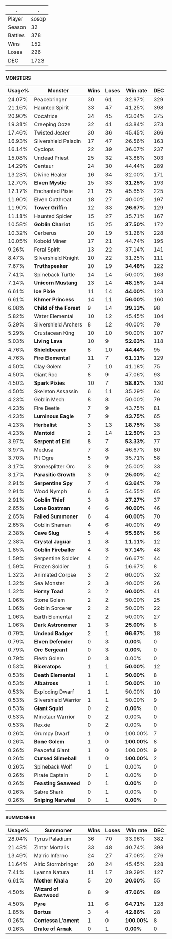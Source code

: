 .|.
|-|-
Player|sosop
Season|32
Battles|378
Wins|152
Loses|226
DEC|1723

---
**MONSTERS**

Usage%|Monster|Wins|Loses|Win rate|DEC|
-|-|-|-|-|-|
24.07%|Peacebringer|30|61|32.97%|329|
21.16%|Haunted Spirit|33|47|41.25%|398|
20.90%|Cocatrice|34|45|43.04%|375|
19.31%|Creeping Ooze|32|41|43.84%|373|
17.46%|Twisted Jester|30|36|45.45%|366|
16.93%|Silvershield Paladin|17|47|26.56%|163|
16.14%|Cyclops|22|39|36.07%|237|
15.08%|Undead Priest|25|32|43.86%|303|
14.29%|Centaur|24|30|44.44%|289|
13.23%|Divine Healer|16|34|32.00%|171|
12.70%|**Elven Mystic**|15|33|**31.25%**|193|
12.17%|Enchanted Pixie|21|25|45.65%|225|
11.90%|Elven Cutthroat|18|27|40.00%|197|
11.90%|**Tower Griffin**|12|33|**26.67%**|129|
11.11%|Haunted Spider|15|27|35.71%|167|
10.58%|**Goblin Chariot**|15|25|**37.50%**|172|
10.32%|Cerberus|20|19|51.28%|228|
10.05%|Kobold Miner|17|21|44.74%|195|
9.26%|Feral Spirit|13|22|37.14%|141|
8.47%|Silvershield Knight|10|22|31.25%|111|
7.67%|**Truthspeaker**|10|19|**34.48%**|122|
7.41%|Spineback Turtle|14|14|50.00%|163|
7.14%|**Unicorn Mustang**|13|14|**48.15%**|144|
6.61%|**Ice Pixie**|11|14|**44.00%**|123|
6.61%|**Khmer Princess**|14|11|**56.00%**|160|
6.08%|**Child of the Forest**|9|14|**39.13%**|98|
5.82%|Water Elemental|10|12|45.45%|104|
5.29%|Silvershield Archers|8|12|40.00%|79|
5.29%|Crustacean King|10|10|50.00%|107|
5.03%|**Living Lava**|10|9|**52.63%**|118|
4.76%|**Shieldbearer**|8|10|**44.44%**|95|
4.76%|**Fire Elemental**|11|7|**61.11%**|129|
4.50%|Clay Golem|7|10|41.18%|75|
4.50%|Giant Roc|8|9|47.06%|93|
4.50%|**Spark Pixies**|10|7|**58.82%**|130|
4.50%|Skeleton Assassin|6|11|35.29%|64|
4.23%|Goblin Mech|8|8|50.00%|79|
4.23%|Fire Beetle|7|9|43.75%|81|
4.23%|**Luminous Eagle**|7|9|**43.75%**|65|
4.23%|**Herbalist**|3|13|**18.75%**|38|
4.23%|**Mantoid**|2|14|**12.50%**|23|
3.97%|**Serpent of Eld**|8|7|**53.33%**|77|
3.97%|Medusa|7|8|46.67%|80|
3.70%|Pit Ogre|5|9|35.71%|58|
3.17%|Stonesplitter Orc|3|9|25.00%|33|
3.17%|**Parasitic Growth**|3|9|**25.00%**|42|
2.91%|**Serpentine Spy**|7|4|**63.64%**|79|
2.91%|Wood Nymph|6|5|54.55%|65|
2.91%|**Goblin Thief**|3|8|**27.27%**|37|
2.65%|**Lone Boatman**|4|6|**40.00%**|46|
2.65%|**Failed Summoner**|6|4|**60.00%**|70|
2.65%|Goblin Shaman|4|6|40.00%|49|
2.38%|**Cave Slug**|5|4|**55.56%**|56|
2.38%|**Crystal Jaguar**|1|8|**11.11%**|12|
1.85%|**Goblin Fireballer**|4|3|**57.14%**|48|
1.59%|Serpentine Soldier|4|2|66.67%|44|
1.59%|Frozen Soldier|1|5|16.67%|8|
1.32%|Animated Corpse|3|2|60.00%|32|
1.32%|Sea Monster|2|3|40.00%|26|
1.32%|**Horny Toad**|3|2|**60.00%**|41|
1.06%|Stone Golem|2|2|50.00%|25|
1.06%|Goblin Sorcerer|2|2|50.00%|22|
1.06%|Earth Elemental|2|2|50.00%|27|
1.06%|**Dark Astronomer**|1|3|**25.00%**|8|
0.79%|**Undead Badger**|2|1|**66.67%**|18|
0.79%|**Elven Defender**|0|3|**0.00%**|0|
0.79%|**Orc Sergeant**|0|3|**0.00%**|0|
0.79%|Flesh Golem|0|3|0.00%|0|
0.53%|**Biceratops**|1|1|**50.00%**|12|
0.53%|**Death Elemental**|1|1|**50.00%**|8|
0.53%|**Albatross**|1|1|**50.00%**|10|
0.53%|Exploding Dwarf|1|1|50.00%|10|
0.53%|Silvershield Warrior|1|1|50.00%|9|
0.53%|**Giant Squid**|0|2|**0.00%**|0|
0.53%|Minotaur Warrior|0|2|0.00%|0|
0.53%|Rexxie|0|2|0.00%|0|
0.26%|Grumpy Dwarf|1|0|100.00%|7|
0.26%|**Bone Golem**|1|0|**100.00%**|8|
0.26%|Peaceful Giant|1|0|100.00%|9|
0.26%|**Cursed Slimeball**|1|0|**100.00%**|2|
0.26%|Spineback Wolf|0|1|0.00%|0|
0.26%|Pirate Captain|0|1|0.00%|0|
0.26%|**Feasting Seaweed**|0|1|**0.00%**|0|
0.26%|Sabre Shark|0|1|0.00%|0|
0.26%|**Sniping Narwhal**|0|1|**0.00%**|0|

---
**SUMMONERS**

Usage%|Summoner|Wins|Loses|Win rate|DEC|
-|-|-|-|-|-|
28.04%|Tyrus Paladium|36|70|33.96%|382|
21.43%|Zintar Mortalis|33|48|40.74%|398|
13.49%|Malric Inferno|24|27|47.06%|276|
11.64%|Alric Stormbringer|20|24|45.45%|228|
7.41%|Lyanna Natura|11|17|39.29%|127|
6.61%|**Mother Khala**|5|20|**20.00%**|55|
4.50%|**Wizard of Eastwood**|8|9|**47.06%**|89|
4.50%|**Pyre**|11|6|**64.71%**|128|
1.85%|**Bortus**|3|4|**42.86%**|28|
0.26%|**Contessa L'ament**|1|0|**100.00%**|8|
0.26%|**Drake of Arnak**|0|1|**0.00%**|0|
